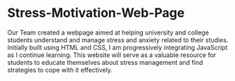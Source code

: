 # Stress-Motivation-Web-Page
Our Team created a webpage aimed at helping university and college students understand and manage stress and anxiety related to their studies. Initially built using HTML and CSS, I am progressively integrating JavaScript as I continue learning. This website will serve as a valuable resource for students to educate themselves about stress management and find strategies to cope with it effectively.

